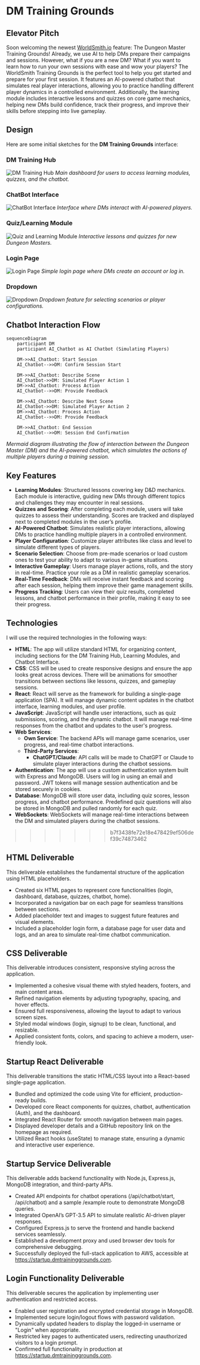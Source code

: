 # DM Training Grounds

## Elevator Pitch
Soon welcoming the newest [WorldSmith.io](https://www.worldsmith.io/) feature: The Dungeon Master Training Grounds! Already, we use AI to help DMs prepare their campaigns and sessions. However, what if you are a new DM? What if you want to learn how to run your own sessions with ease and wow your players? The WorldSmith Training Grounds is the perfect tool to help you get started and prepare for your first session. It features an AI-powered chatbot that simulates real player interactions, allowing you to practice handling different player dynamics in a controlled environment. Additionally, the learning module includes interactive lessons and quizzes on core game mechanics, helping new DMs build confidence, track their progress, and improve their skills before stepping into live gameplay.

## Design
Here are some initial sketches for the **DM Training Grounds** interface:

### DM Training Hub
![DM Training Hub](src/assets/images/DM_Training_Grounds_Homepage.png)
*Main dashboard for users to access learning modules, quizzes, and the chatbot.*

### ChatBot Interface
![ChatBot Interface](src/assets/images/ChatBot.png)
*Interface where DMs interact with AI-powered players.*

### Quiz/Learning Module
![Quiz and Learning Module](src/assets/images/Quiz:Learning.png)
*Interactive lessons and quizzes for new Dungeon Masters.*

### Login Page
![Login Page](src/assets/images/Login.png)
*Simple login page where DMs create an account or log in.*

### Dropdown
![Dropdown](src/assets/images/Dropdown.png)
*Dropdown feature for selecting scenarios or player configurations.*

## Chatbot Interaction Flow

```mermaid
sequenceDiagram
    participant DM
    participant AI_Chatbot as AI Chatbot (Simulating Players)
    
    DM->>AI_Chatbot: Start Session
    AI_Chatbot-->>DM: Confirm Session Start
    
    DM->>AI_Chatbot: Describe Scene
    AI_Chatbot->>DM: Simulated Player Action 1
    DM->>AI_Chatbot: Process Action
    AI_Chatbot-->>DM: Provide Feedback
    
    DM->>AI_Chatbot: Describe Next Scene
    AI_Chatbot->>DM: Simulated Player Action 2
    DM->>AI_Chatbot: Process Action
    AI_Chatbot-->>DM: Provide Feedback

    DM->>AI_Chatbot: End Session
    AI_Chatbot-->>DM: Session End Confirmation
```
*Mermaid diagram illustrating the flow of interaction between the Dungeon Master (DM) and the AI-powered chatbot, which simulates the actions of multiple players during a training session.*

## Key Features
- **Learning Modules**: Structured lessons covering key D&D mechanics. Each module is interactive, guiding new DMs through different topics and challenges they may encounter in real sessions.
- **Quizzes and Scoring**: After completing each module, users will take quizzes to assess their understanding. Scores are tracked and displayed next to completed modules in the user’s profile.
- **AI-Powered Chatbot**: Simulates realistic player interactions, allowing DMs to practice handling multiple players in a controlled environment.
- **Player Configuration**: Customize player attributes like class and level to simulate different types of players.
- **Scenario Selection**: Choose from pre-made scenarios or load custom ones to test your ability to adapt to various in-game situations.
- **Interactive Gameplay**: Users manage player actions, rolls, and the story in real-time. Practice your role as a DM in realistic gameplay scenarios.
- **Real-Time Feedback**: DMs will receive instant feedback and scoring after each session, helping them improve their game management skills.
- **Progress Tracking**: Users can view their quiz results, completed lessons, and chatbot performance in their profile, making it easy to see their progress.

## Technologies
I will use the required technologies in the following ways:

- **HTML**: The app will utilize standard HTML for organizing content, including sections for the DM Training Hub, Learning Modules, and Chatbot Interface.
- **CSS**: CSS will be used to create responsive designs and ensure the app looks great across devices. There will be animations for smoother transitions between sections like lessons, quizzes, and gameplay sessions.
- **React**: React will serve as the framework for building a single-page application (SPA). It will manage dynamic content updates in the chatbot interface, learning modules, and user profile.
- **JavaScript**: JavaScript will handle user interactions, such as quiz submissions, scoring, and the dynamic chatbot. It will manage real-time responses from the chatbot and updates to the user's progress.
- **Web Services**:
  - **Own Service**: The backend APIs will manage game scenarios, user progress, and real-time chatbot interactions.
  - **Third-Party Services**:
    - **ChatGPT/Claude**: API calls will be made to ChatGPT or Claude to simulate player interactions during the chatbot sessions.
- **Authentication**: The app will use a custom authentication system built with Express and MongoDB. Users will log in using an email and password. JWT tokens will manage session authentication and be stored securely in cookies.
- **Database**: MongoDB will store user data, including quiz scores, lesson progress, and chatbot performance. Predefined quiz questions will also be stored in MongoDB and pulled randomly for each quiz.
- **WebSockets**: WebSockets will manage real-time interactions between the DM and simulated players during the chatbot sessions.
>>>>>>> b7f3438fe72e18e478429ef506def39c74873462



## HTML Deliverable
This deliverable establishes the fundamental structure of the application using HTML placeholders.

- Created six HTML pages to represent core functionalities (login, dashboard, database, quizzes, chatbot, home).
- Incorporated a navigation bar on each page for seamless transitions between sections.
- Added placeholder text and images to suggest future features and visual elements.
- Included a placeholder login form, a database page for user data and logs, and an area to simulate real-time chatbot communication.

## CSS Deliverable
This deliverable introduces consistent, responsive styling across the application.

- Implemented a cohesive visual theme with styled headers, footers, and main content areas.
- Refined navigation elements by adjusting typography, spacing, and hover effects.
- Ensured full responsiveness, allowing the layout to adapt to various screen sizes.
- Styled modal windows (login, signup) to be clean, functional, and resizable.
- Applied consistent fonts, colors, and spacing to achieve a modern, user-friendly look.

## Startup React Deliverable
This deliverable transitions the static HTML/CSS layout into a React-based single-page application.

- Bundled and optimized the code using Vite for efficient, production-ready builds.
- Developed core React components for quizzes, chatbot, authentication (Auth), and the dashboard.
- Integrated React Router for smooth navigation between main pages.
- Displayed developer details and a GitHub repository link on the homepage as required.
- Utilized React hooks (useState) to manage state, ensuring a dynamic and interactive user experience.

## Startup Service Deliverable
This deliverable adds backend functionality with Node.js, Express.js, MongoDB integration, and third-party APIs.

- Created API endpoints for chatbot operations (/api/chatbot/start, /api/chatbot) and a sample /example route to demonstrate MongoDB queries.
- Integrated OpenAI’s GPT-3.5 API to simulate realistic AI-driven player responses.
- Configured Express.js to serve the frontend and handle backend services seamlessly.
- Established a development proxy and used browser dev tools for comprehensive debugging.
- Successfully deployed the full-stack application to AWS, accessible at https://startup.dmtraininggrounds.com.

## Login Functionality Deliverable
This deliverable secures the application by implementing user authentication and restricted access.

- Enabled user registration and encrypted credential storage in MongoDB.
- Implemented secure login/logout flows with password validation.
- Dynamically updated headers to display the logged-in username or "Login" when appropriate.
- Restricted key pages to authenticated users, redirecting unauthorized visitors to a login prompt.
- Confirmed full functionality in production at https://startup.dmtraininggrounds.com.
